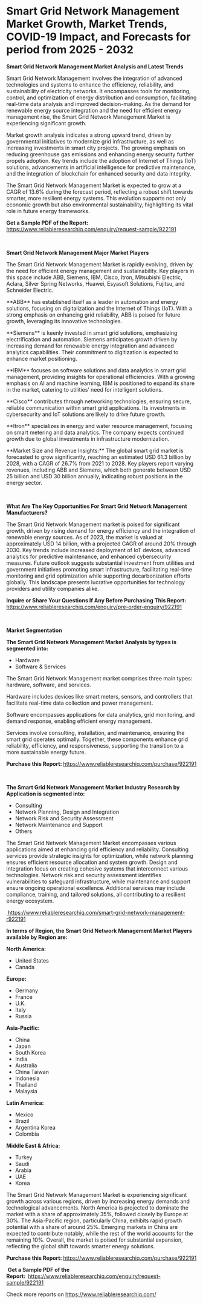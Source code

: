 <p><h1>Smart Grid Network Management Market Growth, Market Trends, COVID-19 Impact, and Forecasts for period from 2025 - 2032</h1></p><p><strong>Smart Grid Network Management Market Analysis and Latest Trends</strong></p>
<p><p>Smart Grid Network Management involves the integration of advanced technologies and systems to enhance the efficiency, reliability, and sustainability of electricity networks. It encompasses tools for monitoring, control, and optimization of energy distribution and consumption, facilitating real-time data analysis and improved decision-making. As the demand for renewable energy source integration and the need for efficient energy management rise, the Smart Grid Network Management Market is experiencing significant growth.</p><p>Market growth analysis indicates a strong upward trend, driven by governmental initiatives to modernize grid infrastructure, as well as increasing investments in smart city projects. The growing emphasis on reducing greenhouse gas emissions and enhancing energy security further propels adoption. Key trends include the adoption of Internet of Things (IoT) solutions, advancements in artificial intelligence for predictive maintenance, and the integration of blockchain for enhanced security and data integrity.</p><p>The Smart Grid Network Management Market is expected to grow at a CAGR of 13.6% during the forecast period, reflecting a robust shift towards smarter, more resilient energy systems. This evolution supports not only economic growth but also environmental sustainability, highlighting its vital role in future energy frameworks.</p></p>
<p><strong>Get a Sample PDF of the Report:&nbsp;</strong> <a href="https://www.reliableresearchiq.com/enquiry/request-sample/922191?utm_campaign=3107&utm_medium=2&utm_source=Github&utm_content=ia&utm_term=07032025&utm_id=smart-grid-network-management">https://www.reliableresearchiq.com/enquiry/request-sample/922191</a></p>
<p>&nbsp;</p>
<p><strong>Smart Grid Network Management Major Market Players</strong></p>
<p><p>The Smart Grid Network Management Market is rapidly evolving, driven by the need for efficient energy management and sustainability. Key players in this space include ABB, Siemens, IBM, Cisco, Itron, Mitsubishi Electric, Aclara, Silver Spring Networks, Huawei, Esyasoft Solutions, Fujitsu, and Schneider Electric.</p><p>**ABB** has established itself as a leader in automation and energy solutions, focusing on digitalization and the Internet of Things (IoT). With a strong emphasis on enhancing grid reliability, ABB is poised for future growth, leveraging its innovative technologies.</p><p>**Siemens** is keenly invested in smart grid solutions, emphasizing electrification and automation. Siemens anticipates growth driven by increasing demand for renewable energy integration and advanced analytics capabilities. Their commitment to digitization is expected to enhance market positioning.</p><p>**IBM** focuses on software solutions and data analytics in smart grid management, providing insights for operational efficiencies. With a growing emphasis on AI and machine learning, IBM is positioned to expand its share in the market, catering to utilities’ need for intelligent solutions.</p><p>**Cisco** contributes through networking technologies, ensuring secure, reliable communication within smart grid applications. Its investments in cybersecurity and IoT solutions are likely to drive future growth.</p><p>**Itron** specializes in energy and water resource management, focusing on smart metering and data analytics. The company expects continued growth due to global investments in infrastructure modernization.</p><p>**Market Size and Revenue Insights:** The global smart grid market is forecasted to grow significantly, reaching an estimated USD 61.3 billion by 2028, with a CAGR of 26.7% from 2021 to 2028. Key players report varying revenues, including ABB and Siemens, which both generate between USD 25 billion and USD 30 billion annually, indicating robust positions in the energy sector.</p></p>
<p>&nbsp;</p>
<p><strong>What Are The Key Opportunities For Smart Grid Network Management Manufacturers?</strong></p>
<p><p>The Smart Grid Network Management market is poised for significant growth, driven by rising demand for energy efficiency and the integration of renewable energy sources. As of 2023, the market is valued at approximately USD 14 billion, with a projected CAGR of around 20% through 2030. Key trends include increased deployment of IoT devices, advanced analytics for predictive maintenance, and enhanced cybersecurity measures. Future outlook suggests substantial investment from utilities and government initiatives promoting smart infrastructure, facilitating real-time monitoring and grid optimization while supporting decarbonization efforts globally. This landscape presents lucrative opportunities for technology providers and utility companies alike.</p></p>
<p><strong>Inquire or Share Your Questions If Any Before Purchasing This Report:</strong> <a href="https://www.reliableresearchiq.com/enquiry/pre-order-enquiry/922191?utm_campaign=3107&utm_medium=2&utm_source=Github&utm_content=ia&utm_term=07032025&utm_id=smart-grid-network-management">https://www.reliableresearchiq.com/enquiry/pre-order-enquiry/922191</a></p>
<p>&nbsp;</p>
<p><strong>Market Segmentation</strong></p>
<p><strong>The Smart Grid Network Management Market Analysis by types is segmented into:</strong></p>
<p><ul><li>Hardware</li><li>Software & Services</li></ul></p>
<p><p>The Smart Grid Network Management market comprises three main types: hardware, software, and services. </p><p>Hardware includes devices like smart meters, sensors, and controllers that facilitate real-time data collection and power management. </p><p>Software encompasses applications for data analytics, grid monitoring, and demand response, enabling efficient energy management. </p><p>Services involve consulting, installation, and maintenance, ensuring the smart grid operates optimally. Together, these components enhance grid reliability, efficiency, and responsiveness, supporting the transition to a more sustainable energy future.</p></p>
<p><strong>Purchase this Report:&nbsp;</strong><a href="https://www.reliableresearchiq.com/purchase/922191?utm_campaign=3107&utm_medium=2&utm_source=Github&utm_content=ia&utm_term=07032025&utm_id=smart-grid-network-management">https://www.reliableresearchiq.com/purchase/922191</a></p>
<p>&nbsp;</p>
<p><strong>The Smart Grid Network Management Market Industry Research by Application is segmented into:</strong></p>
<p><ul><li>Consulting</li><li>Network Planning, Design and Integration</li><li>Network Risk and Security Assessment</li><li>Network Maintenance and Support</li><li>Others</li></ul></p>
<p><p>The Smart Grid Network Management Market encompasses various applications aimed at enhancing grid efficiency and reliability. Consulting services provide strategic insights for optimization, while network planning ensures efficient resource allocation and system growth. Design and integration focus on creating cohesive systems that interconnect various technologies. Network risk and security assessment identifies vulnerabilities to safeguard infrastructure, while maintenance and support ensure ongoing operational excellence. Additional services may include compliance, training, and tailored solutions, all contributing to a resilient energy ecosystem.</p></p>
<p><a href="https://www.reliableresearchiq.com/smart-grid-network-management-r922191?utm_campaign=3107&utm_medium=2&utm_source=Github&utm_content=ia&utm_term=07032025&utm_id=smart-grid-network-management">&nbsp;https://www.reliableresearchiq.com/smart-grid-network-management-r922191</a></p>
<p><strong>In terms of Region, the Smart Grid Network Management Market Players available by Region are:</strong></p>
<p>
    <p> <strong> North America: </strong>
        <ul>
            <li>United States</li>
            <li>Canada</li>
        </ul>
        </p> 
    <p> <strong> Europe: </strong>
        <ul>
            <li>Germany</li>
            <li>France</li>
            <li>U.K.</li>
            <li>Italy</li>
            <li>Russia</li>
        </ul>
        </p> 
    <p> <strong> Asia-Pacific: </strong>
        <ul>
            <li>China</li>
            <li>Japan</li>
            <li>South Korea</li>
            <li>India</li>
            <li>Australia</li>
            <li>China Taiwan</li>
            <li>Indonesia</li>
            <li>Thailand</li>
            <li>Malaysia</li>
        </ul>
        </p> 
    <p> <strong> Latin America: </strong>
        <ul>
            <li>Mexico</li>
            <li>Brazil</li>
            <li>Argentina Korea</li>
            <li>Colombia</li>
        </ul>
        </p> 
    <p> <strong> Middle East & Africa: </strong>
        <ul>
            <li>Turkey</li>
            <li>Saudi</li>
            <li>Arabia</li>
            <li>UAE</li>
            <li>Korea</li>
        </ul>
    </p>
    </p>
<p><p>The Smart Grid Network Management Market is experiencing significant growth across various regions, driven by increasing energy demands and technological advancements. North America is projected to dominate the market with a share of approximately 35%, followed closely by Europe at 30%. The Asia-Pacific region, particularly China, exhibits rapid growth potential with a share of around 25%. Emerging markets in China are expected to contribute notably, while the rest of the world accounts for the remaining 10%. Overall, the market is poised for substantial expansion, reflecting the global shift towards smarter energy solutions.</p></p>
<p><strong>Purchase this Report: </strong><a href="https://www.reliableresearchiq.com/purchase/922191?utm_campaign=3107&utm_medium=2&utm_source=Github&utm_content=ia&utm_term=07032025&utm_id=smart-grid-network-management">https://www.reliableresearchiq.com/purchase/922191</a></p>
<p>&nbsp;<strong>Get a Sample PDF of the Report:&nbsp;&nbsp;</strong><a href="https://www.reliableresearchiq.com/enquiry/request-sample/922191?utm_campaign=3107&utm_medium=2&utm_source=Github&utm_content=ia&utm_term=07032025&utm_id=smart-grid-network-management">https://www.reliableresearchiq.com/enquiry/request-sample/922191</a></p>
<p><strong></strong></p>
<p>Check more reports on <a href="https://www.reliableresearchiq.com/?utm_campaign=3107&utm_medium=2&utm_source=Github&utm_content=ia&utm_term=07032025&utm_id=smart-grid-network-management">https://www.reliableresearchiq.com/</a></p>